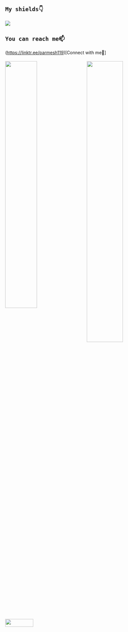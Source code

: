  ##            `My shields👇`
 ####          <img src="https://github-readme-stats.vercel.app/api/top-langs/?username=Parmesh119&theme=react">  
 
 ##            `You can reach me📫` 
 (https://linktr.ee/parmesh119)[Connect with me🔗]
   
  ####   <img  src="https://github-readme-stats.vercel.app/api?username=Parmesh119&show_icons=true&theme=tokyonight" width="48%" align="right" >
<img  src="https://github-readme-streak-stats.herokuapp.com/?user=Parmesh119&theme=tokyonight" width="45%" >

 
##           <img src="https://visitor-badge.laobi.icu/badge?page_id=Parmesh119" height="25" width="90">
